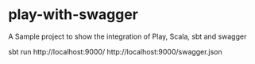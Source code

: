 # play-with-swagger
A Sample project to show the integration of Play, Scala, sbt and swagger  

sbt run
http://localhost:9000/
http://localhost:9000/swagger.json
